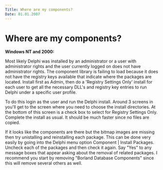 ```yaml
---
Title: Where are my components?
Date: 01.01.2007
---
```



Where are my components?
========================

**Windows NT and 2000:**

Most likely Delphi was installed by an administrator or a user with
administrator rights and the user currently logged on does not have
administrator rights. The component library is failing to load because
it does not have the registry keys available that indicate where the
packages are located. Install first as Admin, then do a \'Registry
Settings Only\' install for each user to get all the necessary DLL\'s
and registry key entries to run Delphi under a specific user profile.

To do this login as the user and run the Delphi install. Around 3
screens in you\'ll get to the screen where you need to choose the
install directories. At the bottom of this screen is a check box to
select for Registry Settings Only. Complete the install as usual. It
should be much faster since no files are copied.

If it looks like the components are there but the bitmap images are
missing then try unistalling and reinstalling each package. This can be
done very easily by going into the Delphi menu option Component \|
Install Packages. Uncheck each of the packages and then check it again.
Say "Yes" to any message boxes that appear asking about the removal of
related packages. I recommend you start by removing "Borland Database
Components" since this will remove several others as well.
